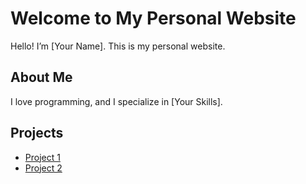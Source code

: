 # Welcome to My Personal Website

Hello! I’m [Your Name]. This is my personal website.

## About Me

I love programming, and I specialize in [Your Skills].

## Projects

- [Project 1](https://github.com/your-username/project1)
- [Project 2](https://github.com/your-username/project2)

